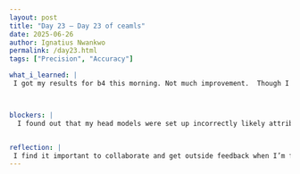 ```yaml
---
layout: post
title: "Day 23 – Day 23 of ceamls"
date: 2025-06-26
author: Ignatius Nwankwo
permalink: /day23.html
tags: ["Precision", "Accuracy"]

what_i_learned: |
 I got my results for b4 this morning. Not much improvement.  Though I got a 99.96 training accuracy and 99.57 test accuracy%, the confusion matrix remains about the same [[595 523] [522 451]] Meaning of all the 2091 test images, only 595 were correctly predicted as drowsy, and 451 were correctly predicted as non drowsy, however, 523 were incorrectly predicted as drowsy but were actually non-drowsy and 522 images were incorrectly predicted as non drowsy but were actually drowsy. The precision and recall for drowsy images were the same, 0.53. Precision is the percentage of how many of the postively predicted images were actually correct, while recall is the percentage of how many of the actual positive values were correctly identified. This is the heaviest model I trained so far and it was for 64 epochs. Basically the greater the top left number and bottom left number are, the better the model is at predicting test data. In the meantime, I updated the metholodogy slide on our sympsium presentation.



blockers: |
  I found out that my head models were set up incorrectly likely attributing to the issue of the random guessing. I required the help from my peers in diagnosing the issue.


reflection: |
 I find it important to collaborate and get outside feedback when I’m feeling stuck. It keeps me engaged, helps me learn more, and relieves pressure. I am retraining the model now and hope and I'm looking forward to the results tomorrow. I will also try data augmentation in the training batches. I'm also looking forward to combining our models afterwards.
---
```

